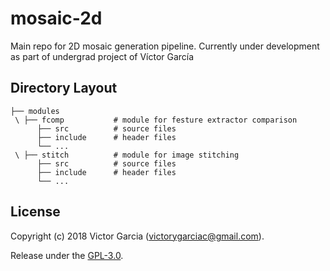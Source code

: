 # mosaic-2d
Main repo for 2D mosaic generation pipeline.
Currently under development as part of undergrad project of Víctor García

## Directory Layout

    ├── modules
     \ ├── fcomp           # module for festure extractor comparison
          ├── src          # source files
          ├── include      # header files
          └── ...          
     \ ├── stitch          # module for image stitching
          ├── src          # source files
          ├── include      # header files
          └── ...

## License

Copyright (c) 2018 Victor Garcia (<victorygarciac@gmail.com>).

Release under the [GPL-3.0](LICENSE).
